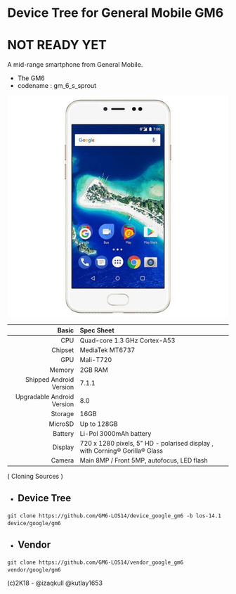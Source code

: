 Device Tree for General Mobile GM6
===========================================
NOT READY YET
===========================================
A mid-range smartphone from General Mobile.

- The GM6
- codename : gm_6_s_sprout

![gm6](/assert/gm6.jpg "gm6")

Basic   | Spec Sheet
-------:|:-------------------------
CPU     | Quad-core 1.3 GHz Cortex-A53
Chipset | MediaTek MT6737
GPU     | Mali-T720
Memory  | 2GB RAM
Shipped Android Version | 7.1.1
Upgradable Android Version | 8.0
Storage | 16GB
MicroSD | Up to 128GB
Battery | Li-Pol 3000mAh battery
Display | 720 x 1280 pixels, 5" HD - polarised display , with Corning® Gorilla® Glass
Camera  | Main 8MP / Front 5MP, autofocus, LED flash


 ( Cloning Sources )

* Device Tree
  -------------
```git clone https://github.com/GM6-LOS14/device_google_gm6 -b los-14.1 device/google/gm6 ```

* Vendor 
  --------
```git clone https://github.com/GM6-LOS14/vendor_google_gm6 vendor/google/gm6 ```

(c)2K18 -
@izaqkull
@kutlay1653
